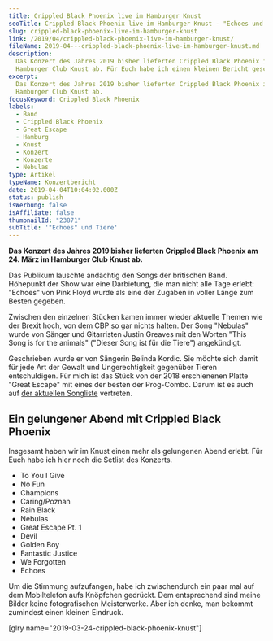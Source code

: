 ```yaml
---
title: Crippled Black Phoenix live im Hamburger Knust
seoTitle: Crippled Black Phoenix live im Hamburger Knust - "Echoes und Tiere"
slug: crippled-black-phoenix-live-im-hamburger-knust
link: /2019/04/crippled-black-phoenix-live-im-hamburger-knust/
fileName: 2019-04---crippled-black-phoenix-live-im-hamburger-knust.md
description:
  Das Konzert des Jahres 2019 bisher lieferten Crippled Black Phoenix im
  Hamburger Club Knust ab. Für Euch habe ich einen kleinen Bericht geschrieben.
excerpt:
  Das Konzert des Jahres 2019 bisher lieferten Crippled Black Phoenix im
  Hamburger Club Knust ab.
focusKeyword: Crippled Black Phoenix
labels:
  - Band
  - Crippled Black Phoenix
  - Great Escape
  - Hamburg
  - Knust
  - Konzert
  - Konzerte
  - Nebulas
type: Artikel
typeName: Konzertbericht
date: 2019-04-04T10:04:02.000Z
status: publish
isWerbung: false
isAffiliate: false
thumbnailId: "23871"
subTitle: '"Echoes" und Tiere'
---
```


<strong>Das Konzert des Jahres 2019 bisher lieferten Crippled Black Phoenix
am 24. März im Hamburger Club Knust ab.</strong>

Das Publikum lauschte andächtig den Songs der britischen Band. Höhepunkt der
Show war eine Darbietung, die man nicht alle Tage erlebt: "Echoes" von Pink
Floyd wurde als eine der Zugaben in voller Länge zum Besten gegeben.

Zwischen den einzelnen Stücken kamen immer wieder aktuelle Themen wie der Brexit
hoch, von dem CBP so gar nichts halten. Der Song "Nebulas" wurde von Sänger und
Gitarristen Justin Greaves mit den Worten "This Song is for the animals"
("Dieser Song ist für die Tiere") angekündigt.

Geschrieben wurde er von Sängerin Belinda Kordic. Sie möchte sich damit für jede
Art der Gewalt und Ungerechtigkeit gegenüber Tieren entschuldigen. Für mich ist
das Stück von der 2018 erschienenen Platte "Great Escape" mit eines der besten
der Prog-Combo. Darum ist es auch auf
<a href="http://cardamonchai.com/2019/03/10-songs-fuer-den-april/">der aktuellen
Songliste</a> vertreten.

## Ein gelungener Abend mit Crippled Black Phoenix

Insgesamt haben wir im Knust einen mehr als gelungenen Abend erlebt. Für Euch
habe ich hier noch die Setlist des Konzerts.

<ul>
    <li>To You I Give</li>
    <li>No Fun</li>
    <li>Champions</li>
    <li>Caring/Poznan</li>
    <li>Rain Black</li>
    <li>Nebulas</li>
    <li>Great Escape Pt. 1</li>
    <li>Devil</li>
    <li>Golden Boy</li>
    <li>Fantastic Justice</li>
    <li>We Forgotten</li>
    <li>Echoes</li>
</ul>

Um die Stimmung aufzufangen, habe ich zwischendurch ein paar mal auf dem
Mobiltelefon aufs Knöpfchen gedrückt. Dem entsprechend sind meine Bilder keine
fotografischen Meisterwerke. Aber ich denke, man bekommt zumindest einen kleinen
Eindruck.

[glry name="2019-03-24-crippled-black-phoenix-knust"]
